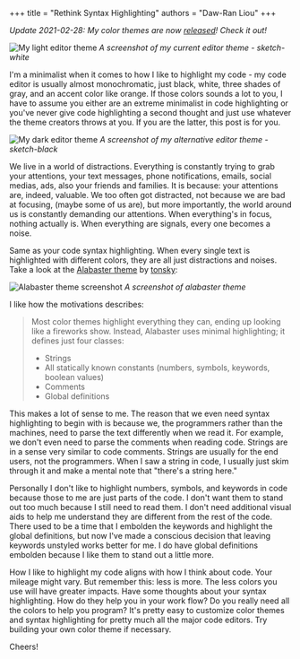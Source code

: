 +++
title = "Rethink Syntax Highlighting"
authors = "Daw-Ran Liou"
+++

_Update 2021-02-28: My color themes are now
[released](https://github.com/dawranliou/sketch-themes)! Check it out!_

![My light editor theme](/images/sketch-theme-white.png)
_A screenshot of my current editor theme - sketch-white_

I'm a minimalist when it comes to how I like to highlight my code - my code
editor is usually almost monochromatic, just black, white, three shades of gray,
and an accent color like orange. If those colors sounds a lot to you, I have to
assume you either are an extreme minimalist in code highlighting or you've never
give code highlighting a second thought and just use whatever the theme creators
throws at you. If you are the latter, this post is for you.

![My dark editor theme](/images/sketch-theme-black.png)
_A screenshot of my alternative editor theme - sketch-black_

We live in a world of distractions. Everything is constantly trying to grab your
attentions, your text messages, phone notifications, emails, social medias, ads,
also your friends and families. It is because: your attentions are, indeed,
valuable. We too often got distracted, not because we are bad at focusing,
(maybe some of us are), but more importantly, the world around us is constantly
demanding our attentions. When everything's in focus, nothing actually
is. When everything are signals, every one becomes a noise.

Same as your code syntax highlighting. When every single text is highlighted
with different colors, they are all just distractions and noises. Take a look at
the [Alabaster
theme](https://github.com/tonsky/vscode-theme-alabaster#motivation) by
[tonsky](https://tonsky.me/):

![Alabaster theme
screenshot](https://raw.githubusercontent.com/tonsky/vscode-theme-alabaster/master/screenshot.png)
_A screenshot of alabaster theme_

I like how the motivations describes:

> Most color themes highlight everything they can, ending up looking like a
> fireworks show. Instead, Alabaster uses minimal highlighting; it defines just
> four classes:
> * Strings
> * All statically known constants (numbers, symbols, keywords, boolean values)
> * Comments
> * Global definitions

This makes a lot of sense to me. The reason that we even need syntax
highlighting to begin with is because we, the programmers rather than the
machines, need to parse the text differently when we read it. For example, we
don't even need to parse the comments when reading code. Strings are in a sense
very similar to code comments. Strings are usually for the end users, not the
programmers. When I saw a string in code, I usually just skim through it and
make a mental note that "there's a string here."

Personally I don't like to highlight numbers, symbols, and keywords in code
because those to me are just parts of the code. I don't want them to stand out
too much because I still need to read them. I don't need additional visual aids
to help me understand they are different from the rest of the code. There used
to be a time that I embolden the keywords and highlight the global definitions,
but now I've made a conscious decision that leaving keywords unstyled works
better for me. I do have global definitions embolden because I like them to
stand out a little more.

How I like to highlight my code aligns with how I think about code. Your mileage
might vary. But remember this: less is more. The less colors you use will have
greater impacts. Have some thoughts about your syntax highlighting. How do they
help you in your work flow?  Do you really need all the colors to help you
program? It's pretty easy to customize color themes and syntax highlighting for
pretty much all the major code editors. Try building your own color theme if
necessary.

Cheers!
